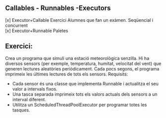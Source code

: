 ## Callables - Runnables -Executors

[x] Executor+Callable Exercici Alumnes que fan un exàmen. Seqüencial i concurrent  
[x] Executor+Runnable Paletes

## Exercici:
Crea un programa que simuli una estació meteorològica senzilla. Hi ha diversos sensors (per exemple, temperatura, humitat, velocitat del vent) que generen lectures aleatòries periòdicament. Cada pocs segons, el programa imprimeix les últimes lectures de tots els sensors.
Requisits:  
 - Cada sensor és una classe que implementa Runnable i actualitza el seu valor a intervals fixos.
 - Una tasca separada imprimeix tots els valors actuals dels sensors a un interval diferent.
 - Utilitza un ScheduledThreadPoolExecutor per programar totes les tasques.

